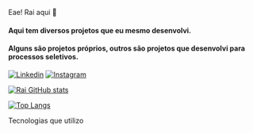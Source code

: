 Eae! Rai aqui 🤙
#### Aqui tem diversos projetos que eu mesmo desenvolvi.
#### Alguns são projetos próprios, outros são projetos que desenvolvi para processos seletivos. 

[![Linkedin](https://img.shields.io/badge/LinkedIn-0077B5?style=for-the-badge&logo=linkedin&logoColor=white)](www.linkedin.com/in/raimundo-mendess)
[![Instagram](https://img.shields.io/badge/Instagram-E4405F?style=for-the-badge&logo=instagram&logoColor=white)](https://www.instagram.com/raimcn/)

[![Rai GitHub stats](https://github-readme-stats.vercel.app/api?username=Raimcn&theme=radical)](https://github.com/Raimcn/github-readme-stats)


[![Top Langs](https://github-readme-stats.vercel.app/api/top-langs/?username=Raimcn&layout=compact)](https://github.com/anuraghazra/github-readme-stats)

Tecnologias que utilizo
<div style="display: inline_block"><br/>
<img align="center" alt=html5 src="https://img.shields.io/badge/HTML5-E34F26?style=for-the-badge&logo=html5&logoColor=white%22/%3E>
<img align="center" alt=css src="https://img.shields.io/badge/CSS3-1572B6?style=for-the-badge&logo=css3&logoColor=white%22/%3E>
</div><br/>
Sou graduado em Marketing, atualmente moro em Portugal e já tem um tempo que busco expandir meus conhecimentos e a área de TI tem sido uma paixão desde então. Tenho como objetivo me desenvolver na área e espero que goste dos projetos que você irá ver por aqui!!
